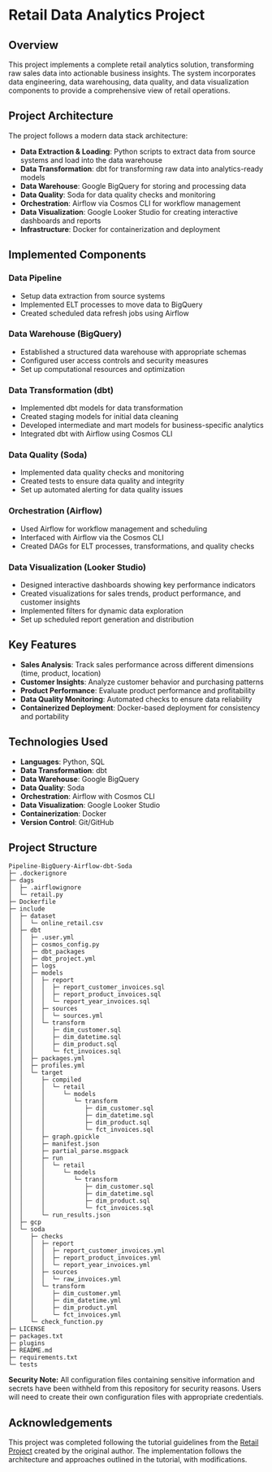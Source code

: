 # Retail Data Analytics Project

## Overview
This project implements a complete retail analytics solution, transforming raw sales data into actionable business insights. The system incorporates data engineering, data warehousing, data quality, and data visualization components to provide a comprehensive view of retail operations.

## Project Architecture
The project follows a modern data stack architecture:
- **Data Extraction & Loading**: Python scripts to extract data from source systems and load into the data warehouse
- **Data Transformation**: dbt for transforming raw data into analytics-ready models
- **Data Warehouse**: Google BigQuery for storing and processing data
- **Data Quality**: Soda for data quality checks and monitoring
- **Orchestration**: Airflow via Cosmos CLI for workflow management
- **Data Visualization**: Google Looker Studio for creating interactive dashboards and reports
- **Infrastructure**: Docker for containerization and deployment

## Implemented Components

### Data Pipeline
- Setup data extraction from source systems
- Implemented ELT processes to move data to BigQuery
- Created scheduled data refresh jobs using Airflow

### Data Warehouse (BigQuery)
- Established a structured data warehouse with appropriate schemas
- Configured user access controls and security measures
- Set up computational resources and optimization

### Data Transformation (dbt)
- Implemented dbt models for data transformation
- Created staging models for initial data cleaning
- Developed intermediate and mart models for business-specific analytics
- Integrated dbt with Airflow using Cosmos CLI

### Data Quality (Soda)
- Implemented data quality checks and monitoring
- Created tests to ensure data quality and integrity
- Set up automated alerting for data quality issues

### Orchestration (Airflow)
- Used Airflow for workflow management and scheduling
- Interfaced with Airflow via the Cosmos CLI
- Created DAGs for ELT processes, transformations, and quality checks

### Data Visualization (Looker Studio)
- Designed interactive dashboards showing key performance indicators
- Created visualizations for sales trends, product performance, and customer insights
- Implemented filters for dynamic data exploration
- Set up scheduled report generation and distribution

## Key Features
- **Sales Analysis**: Track sales performance across different dimensions (time, product, location)
- **Customer Insights**: Analyze customer behavior and purchasing patterns
- **Product Performance**: Evaluate product performance and profitability
- **Data Quality Monitoring**: Automated checks to ensure data reliability
- **Containerized Deployment**: Docker-based deployment for consistency and portability

## Technologies Used
- **Languages**: Python, SQL
- **Data Transformation**: dbt
- **Data Warehouse**: Google BigQuery
- **Data Quality**: Soda
- **Orchestration**: Airflow with Cosmos CLI
- **Data Visualization**: Google Looker Studio
- **Containerization**: Docker
- **Version Control**: Git/GitHub

## Project Structure
```
Pipeline-BigQuery-Airflow-dbt-Soda
├─ .dockerignore
├─ dags
│  ├─ .airflowignore
│  └─ retail.py
├─ Dockerfile
├─ include
│  ├─ dataset
│  │  └─ online_retail.csv
│  ├─ dbt
│  │  ├─ .user.yml
│  │  ├─ cosmos_config.py
│  │  ├─ dbt_packages
│  │  ├─ dbt_project.yml
│  │  ├─ logs
│  │  ├─ models
│  │  │  ├─ report
│  │  │  │  ├─ report_customer_invoices.sql
│  │  │  │  ├─ report_product_invoices.sql
│  │  │  │  └─ report_year_invoices.sql
│  │  │  ├─ sources
│  │  │  │  └─ sources.yml
│  │  │  └─ transform
│  │  │     ├─ dim_customer.sql
│  │  │     ├─ dim_datetime.sql
│  │  │     ├─ dim_product.sql
│  │  │     └─ fct_invoices.sql
│  │  ├─ packages.yml
│  │  ├─ profiles.yml
│  │  └─ target
│  │     ├─ compiled
│  │     │  └─ retail
│  │     │     └─ models
│  │     │        └─ transform
│  │     │           ├─ dim_customer.sql
│  │     │           ├─ dim_datetime.sql
│  │     │           ├─ dim_product.sql
│  │     │           └─ fct_invoices.sql
│  │     ├─ graph.gpickle
│  │     ├─ manifest.json
│  │     ├─ partial_parse.msgpack
│  │     ├─ run
│  │     │  └─ retail
│  │     │     └─ models
│  │     │        └─ transform
│  │     │           ├─ dim_customer.sql
│  │     │           ├─ dim_datetime.sql
│  │     │           ├─ dim_product.sql
│  │     │           └─ fct_invoices.sql
│  │     └─ run_results.json
│  ├─ gcp
│  └─ soda
│     ├─ checks
│     │  ├─ report
│     │  │  ├─ report_customer_invoices.yml
│     │  │  ├─ report_product_invoices.yml
│     │  │  └─ report_year_invoices.yml
│     │  ├─ sources
│     │  │  └─ raw_invoices.yml
│     │  └─ transform
│     │     ├─ dim_customer.yml
│     │     ├─ dim_datetime.yml
│     │     ├─ dim_product.yml
│     │     └─ fct_invoices.yml
│     └─ check_function.py
├─ LICENSE
├─ packages.txt
├─ plugins
├─ README.md
├─ requirements.txt
└─ tests
```

**Security Note:** All configuration files containing sensitive information and secrets have been withheld from this repository for security reasons. Users will need to create their own configuration files with appropriate credentials.

## Acknowledgements
This project was completed following the tutorial guidelines from the [Retail Project](https://robust-dinosaur-2ef.notion.site/PUBLIC-Retail-Project-af398809b643495e851042fa293ffe5b) created by the original author. The implementation follows the architecture and approaches outlined in the tutorial, with modifications.
